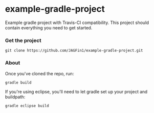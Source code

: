 example-gradle-project
======================

Example gradle project with Travis-CI compatibility. This project should contain everything you need to get started.

### Get the project

	git clone https://github.com/JAGFin1/example-gradle-project.git

### About

Once you've cloned the repo, run:

	gradle build

If you're using eclipse, you'll need to let gradle set up your project and buildpath:

	gradle eclipse build


